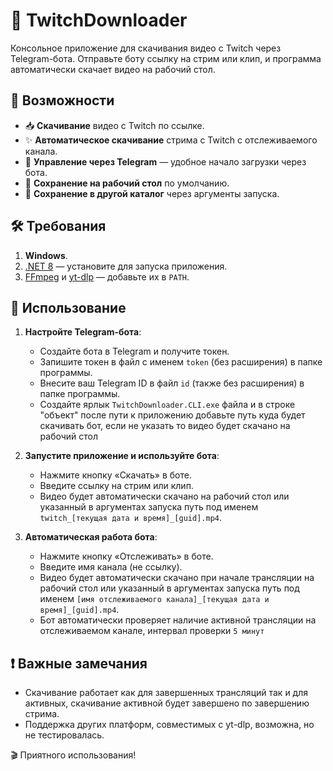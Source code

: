 # 🎥 TwitchDownloader

Консольное приложение для скачивания видео с Twitch через Telegram-бота. Отправьте боту ссылку на стрим или клип, и программа автоматически скачает видео на рабочий стол.

## 🚀 Возможности

- 📥 **Скачивание** видео с Twitch по ссылке.
- ✨ **Автоматическое скачивание** стрима с Twitch с отслеживаемого канала.
- 🤖 **Управление через Telegram** — удобное начало загрузки через бота.
- 💾 **Сохранение на рабочий стол** по умолчанию.
- 💾 **Сохранение в другой каталог** через аргументы запуска.

## 🛠️ Требования

1. **Windows**.
2. [.NET 8](https://dotnet.microsoft.com/download) — установите для запуска приложения.
3. [FFmpeg](https://ffmpeg.org/download.html) и [yt-dlp](https://github.com/yt-dlp/yt-dlp) — добавьте их в `PATH`.

## 📲 Использование

1. **Настройте Telegram-бота**:
   - Создайте бота в Telegram и получите токен.
   - Запишите токен в файл с именем `token` (без расширения) в папке программы.
   - Внесите ваш Telegram ID в файл `id` (также без расширения) в папке программы.
   - Создайте ярлык ```TwitchDownloader.CLI.exe``` файла и в строке "объект" после пути к приложению добавьте путь куда будет скачивать бот, если не указать то видео будет скачано на рабочий стол

2. **Запустите приложение и используйте бота**:
   - Нажмите кнопку «Скачать» в боте.
   - Введите ссылку на стрим или клип.
   - Видео будет автоматически скачано на рабочий стол или указанный в аргументах запуска путь под именем `twitch_[текущая дата и время]_[guid].mp4`.

3. **Автоматическая работа бота**:
   - Нажмите кнопку «Отслеживать» в боте.
   - Введите имя канала (не ссылку).
   - Видео будет автоматически скачано при начале трансляции на рабочий стол или указанный в аргументах запуска путь под именем `[имя отслеживаемого канала]_[текущая дата и время]_[guid].mp4`.
   - Бот автоматически проверяет наличие активной трансляции на отслеживаемом канале, интервал проверки ```5 минут```
     
## ❗ Важные замечания

- Скачивание работает как для завершенных трансляций так и для активных, скачивание активной будет завершено по завершению стрима.
- Поддержка других платформ, совместимых с yt-dlp, возможна, но не тестировалась.

🎬 Приятного использования!
